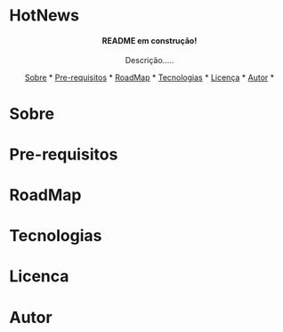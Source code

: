 
  
   <h1> HotNews </h1>
   <h4 align="center">README em construção! </h4>
  
  
       
 <p align="center"> Descrição..... </p> 
 
 <p align="center">
   <a href="#sobre">Sobre</a>  *
   <a href="#pre-requisitos">Pre-requisitos</a>  *
   <a href="#roadmap">RoadMap</a>  *
   <a href="#tecnologias">Tecnologias</a>  *
   <a href="#licenca">Licença</a>  *
   <a href="#autor">Autor</a>  *
  
  
 </p> 
 
 
 
 
 # Sobre
 
 
 
 # Pre-requisitos
 
 
 
 # RoadMap
 
 
 
 # Tecnologias
 
 
 # Licenca
 
 
 
 # Autor
 

